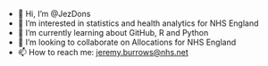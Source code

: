 - 👋 Hi, I’m @JezDons
- 👀 I’m interested in statistics and health analytics for NHS England
- 🌱 I’m currently learning about GitHub, R and Python
- 💞️ I’m looking to collaborate on Allocations for NHS England
- 📫 How to reach me: jeremy.burrows@nhs.net

<!---
JezDons/JezDons is a ✨ special ✨ repository because its `README.md` (this file) appears on your GitHub profile.
You can click the Preview link to take a look at your changes.
--->
